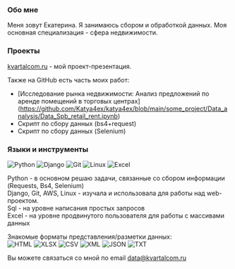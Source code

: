 
### Обо мне
Меня зовут Екатерина. Я занимаюсь сбором и обработкой данных. Моя основная специализация - сфера недвижимости.

### Проекты
[kvartalcom.ru](https://kvartalcom.ru) - мой проект-презентация.

Также на GitHub есть часть моих работ:
* [Исследование рынка недвижимости: Анализ предложений по аренде помещений в торговых центрах] (https://github.com/Katya4ex/katya4ex/blob/main/some_project/Data_analysis/Data_Spb_retail_rent.ipynb)
* Скрипт по сбору данных (bs4+request)
* Скрипт по сбору данных (Selenium)

### Языки и инструменты
![Python](https://img.shields.io/badge/Python-c34f25?style=for-the-badge&logo=python)
![Django](https://img.shields.io/badge/Django-c34f25?style=for-the-badge&logo=django)
![Git](https://img.shields.io/badge/Git-c34f25?style=for-the-badge&logo=git)
![Linux](https://img.shields.io/badge/Linux-c34f25?style=for-the-badge&logo=linux)
![Excel](https://img.shields.io/badge/Excel-c34f25?style=for-the-badge&logo=excel)  

Python - в основном решаю задачи, связанные со сбором информации (Requests, Bs4, Selenium)  
Django, Git, AWS, Linux - изучала и использовала для работы над web-проектом.  
Sql - на уровне написания простых запросов  
Excel - на уровне продвинутого пользователя для работы с массивами данных  


Знакомые форматы представления/разметки данных:  
![HTML](https://img.shields.io/badge/HTML-999999?style=for-the-badge&logo=HTML)
![XLSX](https://img.shields.io/badge/XLSX-999999?style=for-the-badge&logo=XLSX)
![CSV](https://img.shields.io/badge/CSV-999999?style=for-the-badge&logo=CSV)
![XML](https://img.shields.io/badge/XML-999999?style=for-the-badge&logo=XML)
![JSON](https://img.shields.io/badge/JSON-999999?style=for-the-badge&logo=JSON)
![TXT](https://img.shields.io/badge/TXT-999999?style=for-the-badge&logo=TXT)  


Вы можете связаться со мной по email data@kvartalcom.ru
